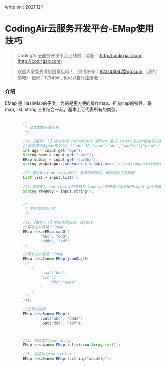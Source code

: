 <p>write on : 2021.12.1</p>

# CodingAir云服务开发平台-EMap使用技巧

> CodingAir云服务开发平台上线啦！地址：[http://codingair.com](http://codingair.com)
>
> 欢迎大家免费试用提意见哦！（测试账号：823143047@qq.com （我的邮箱）  密码：123456 , 也可以自行注册哦！)


### 介绍

EMap 是 HashMap的子类，为的是更方便的操作map。扩充map的特性，将map, list, string 三者结合一起，基本上可代表所有的类型。



```java

		/*
         * 请求数据获取示例
         */

        //1.【推荐！！】请求体为 jsonobject 或form 格式 (query上的参数也可以直接用input.get获取到)
        //假设请求体json形式为: {"age":10,"name":"abc","subObj":{"prop":"val"}}
        int age = input.get("age");
        String name = input.get("name");
        EMap subObj = input.get("subObj");
        String prop=input.jsonPath("$.subObj.prop"); //按jsonpath路径获取，更多json-path相关参考:http://goessner.net/articles/JsonPath/, https://blog.csdn.net/koflance/article/details/63262484

        //2.请求体为json array形式，考虑到特殊性，单独提供方法获取
        List list = input.list();

        //2.请求体为 raw string原生格式 (query上的参数可以直接用input.get获取到)
        String rawBody = input.string();


        /*
         * 响应体构造示例
         */

        //1.【推荐！！】响应体为json object
        //可以这样构造一个map
        EMap resp=EMap.mapOf(
                "abc", "ddd",
                "sddd", "sdf"
        );

        //可以这样构造一个map
        EMap resp2=new EMap(jsonObj(S(
         /*
            {
                "aaa":"bbb",
                "ccc":{
                    "ddd":"eeee"
                }
            }
         */
        )));

        //还可以这样
        EMap resp3=new EMap()
                .put("abc", "dddd")
                .put("ddd", "sdf");



        //2. 响应体为json array
        EMap resp4=new EMap().list(new ArrayList());

        //3. 响应体为raw string
        EMap resp5=new EMap().string("abcdefg");


```


<link rel="stylesheet" href="https://cdnjs.cloudflare.com/ajax/libs/social-share.js/1.0.16/css/share.min.css">
<div class="social-share"></div>
<script type="text/javascript" src="https://cdnjs.cloudflare.com/ajax/libs/social-share.js/1.0.16/js/social-share.min.js"></script>